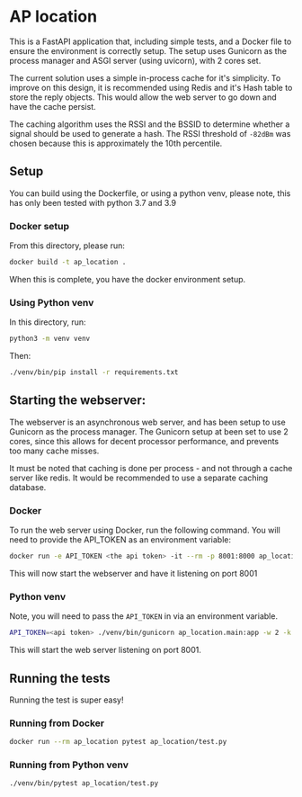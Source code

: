 # AP location

This is a FastAPI application that, including simple tests, and a Docker file
to ensure the environment is correctly setup. The setup uses Gunicorn as the
process manager and ASGI server (using uvicorn), with 2 cores set.

The current solution uses a simple in-process cache for it's simplicity. To
improve on this design, it is recommended using Redis and it's Hash table to store
the reply objects. This would allow the web server to go down and have the cache
persist.

The caching algorithm uses the RSSI and the BSSID to determine whether a signal
should be used to generate a hash. The RSSI threshold of `-82dBm` was chosen
because this is approximately the 10th percentile.

## Setup

You can build using the Dockerfile, or using a python venv, please note, this has
only been tested with python 3.7 and 3.9

### Docker setup

From this directory, please run:

```bash
docker build -t ap_location .
```

When this is complete, you have the docker environment setup.

### Using Python venv

In this directory, run:

```bash
python3 -m venv venv
```

Then:

```bash
./venv/bin/pip install -r requirements.txt
```

## Starting the webserver:

The webserver is an asynchronous web server, and has been setup to use Gunicorn
as the process manager. The Gunicorn setup at been set to use 2 cores, since this
allows for decent processor performance, and prevents too many cache misses.

It must be noted that caching is done per process - and not through a cache
server like redis. It would be recommended to use a separate caching database.

### Docker

To run the web server using Docker, run the following command. You will need to
provide the API_TOKEN as an environment variable:

```bash
docker run -e API_TOKEN <the api token> -it --rm -p 8001:8000 ap_location
```

This will now start the webserver and have it listening on port 8001

### Python venv

Note, you will need to pass the `API_TOKEN` in via an environment variable.

```bash
API_TOKEN=<api token> ./venv/bin/gunicorn ap_location.main:app -w 2 -k uvicorn.workers.UvicornWorker --bind 0.0.0.0:8001
```

This will start the web server listening on port 8001.

## Running the tests

Running the test is super easy!

### Running from Docker

```bash
docker run --rm ap_location pytest ap_location/test.py
```

### Running from Python venv

```bash
./venv/bin/pytest ap_location/test.py
```
